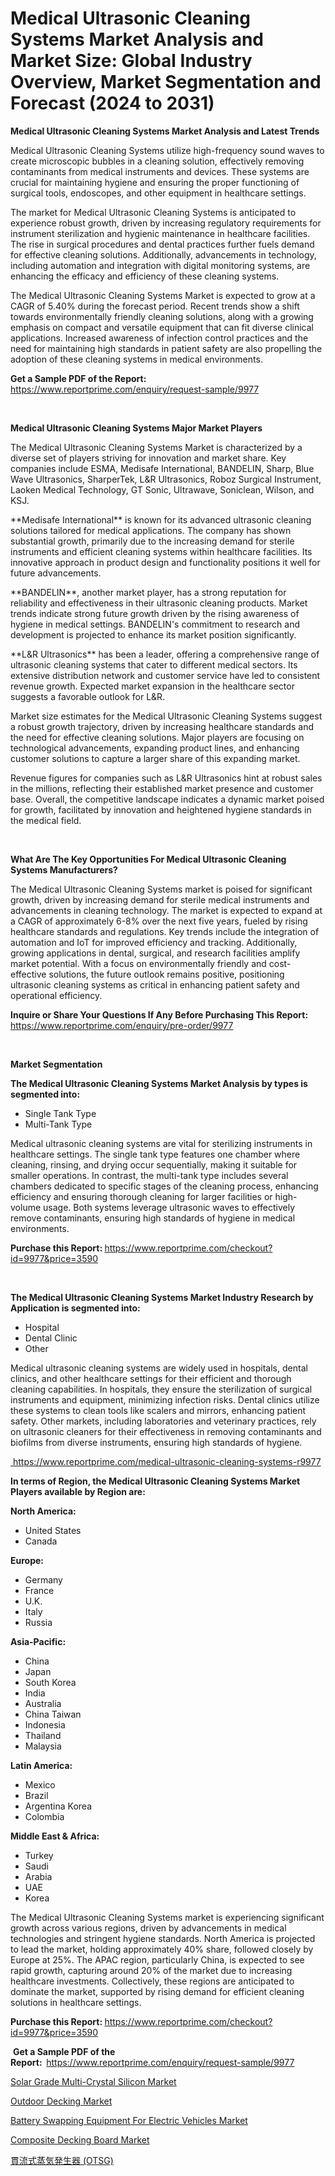 <p><h1>Medical Ultrasonic Cleaning Systems Market Analysis and Market Size: Global Industry Overview, Market Segmentation and Forecast (2024 to 2031)</h1></p><p><strong>Medical Ultrasonic Cleaning Systems Market Analysis and Latest Trends</strong></p>
<p><p>Medical Ultrasonic Cleaning Systems utilize high-frequency sound waves to create microscopic bubbles in a cleaning solution, effectively removing contaminants from medical instruments and devices. These systems are crucial for maintaining hygiene and ensuring the proper functioning of surgical tools, endoscopes, and other equipment in healthcare settings. </p><p>The market for Medical Ultrasonic Cleaning Systems is anticipated to experience robust growth, driven by increasing regulatory requirements for instrument sterilization and hygienic maintenance in healthcare facilities. The rise in surgical procedures and dental practices further fuels demand for effective cleaning solutions. Additionally, advancements in technology, including automation and integration with digital monitoring systems, are enhancing the efficacy and efficiency of these cleaning systems.</p><p>The Medical Ultrasonic Cleaning Systems Market is expected to grow at a CAGR of 5.40% during the forecast period. Recent trends show a shift towards environmentally friendly cleaning solutions, along with a growing emphasis on compact and versatile equipment that can fit diverse clinical applications. Increased awareness of infection control practices and the need for maintaining high standards in patient safety are also propelling the adoption of these cleaning systems in medical environments.</p></p>
<p><strong>Get a Sample PDF of the Report:&nbsp;</strong> <a href="https://www.reportprime.com/enquiry/request-sample/9977">https://www.reportprime.com/enquiry/request-sample/9977</a></p>
<p>&nbsp;</p>
<p><strong>Medical Ultrasonic Cleaning Systems Major Market Players</strong></p>
<p><p>The Medical Ultrasonic Cleaning Systems Market is characterized by a diverse set of players striving for innovation and market share. Key companies include ESMA, Medisafe International, BANDELIN, Sharp, Blue Wave Ultrasonics, SharperTek, L&R Ultrasonics, Roboz Surgical Instrument, Laoken Medical Technology, GT Sonic, Ultrawave, Soniclean, Wilson, and KSJ.</p><p>**Medisafe International** is known for its advanced ultrasonic cleaning solutions tailored for medical applications. The company has shown substantial growth, primarily due to the increasing demand for sterile instruments and efficient cleaning systems within healthcare facilities. Its innovative approach in product design and functionality positions it well for future advancements.</p><p>**BANDELIN**, another market player, has a strong reputation for reliability and effectiveness in their ultrasonic cleaning products. Market trends indicate strong future growth driven by the rising awareness of hygiene in medical settings. BANDELIN's commitment to research and development is projected to enhance its market position significantly.</p><p>**L&R Ultrasonics** has been a leader, offering a comprehensive range of ultrasonic cleaning systems that cater to different medical sectors. Its extensive distribution network and customer service have led to consistent revenue growth. Expected market expansion in the healthcare sector suggests a favorable outlook for L&R.</p><p>Market size estimates for the Medical Ultrasonic Cleaning Systems suggest a robust growth trajectory, driven by increasing healthcare standards and the need for effective cleaning solutions. Major players are focusing on technological advancements, expanding product lines, and enhancing customer solutions to capture a larger share of this expanding market.</p><p>Revenue figures for companies such as L&R Ultrasonics hint at robust sales in the millions, reflecting their established market presence and customer base. Overall, the competitive landscape indicates a dynamic market poised for growth, facilitated by innovation and heightened hygiene standards in the medical field.</p></p>
<p>&nbsp;</p>
<p><strong>What Are The Key Opportunities For Medical Ultrasonic Cleaning Systems Manufacturers?</strong></p>
<p><p>The Medical Ultrasonic Cleaning Systems market is poised for significant growth, driven by increasing demand for sterile medical instruments and advancements in cleaning technology. The market is expected to expand at a CAGR of approximately 6-8% over the next five years, fueled by rising healthcare standards and regulations. Key trends include the integration of automation and IoT for improved efficiency and tracking. Additionally, growing applications in dental, surgical, and research facilities amplify market potential. With a focus on environmentally friendly and cost-effective solutions, the future outlook remains positive, positioning ultrasonic cleaning systems as critical in enhancing patient safety and operational efficiency.</p></p>
<p><strong>Inquire or Share Your Questions If Any Before Purchasing This Report:</strong> <a href="https://www.reportprime.com/enquiry/pre-order/9977">https://www.reportprime.com/enquiry/pre-order/9977</a></p>
<p>&nbsp;</p>
<p><strong>Market Segmentation</strong></p>
<p><strong>The Medical Ultrasonic Cleaning Systems Market Analysis by types is segmented into:</strong></p>
<p><ul><li>Single Tank Type</li><li>Multi-Tank Type</li></ul></p>
<p><p>Medical ultrasonic cleaning systems are vital for sterilizing instruments in healthcare settings. The single tank type features one chamber where cleaning, rinsing, and drying occur sequentially, making it suitable for smaller operations. In contrast, the multi-tank type includes several chambers dedicated to specific stages of the cleaning process, enhancing efficiency and ensuring thorough cleaning for larger facilities or high-volume usage. Both systems leverage ultrasonic waves to effectively remove contaminants, ensuring high standards of hygiene in medical environments.</p></p>
<p><strong>Purchase this Report:&nbsp;</strong><a href="https://www.reportprime.com/checkout?id=9977&price=3590">https://www.reportprime.com/checkout?id=9977&price=3590</a></p>
<p>&nbsp;</p>
<p><strong>The Medical Ultrasonic Cleaning Systems Market Industry Research by Application is segmented into:</strong></p>
<p><ul><li>Hospital</li><li>Dental Clinic</li><li>Other</li></ul></p>
<p><p>Medical ultrasonic cleaning systems are widely used in hospitals, dental clinics, and other healthcare settings for their efficient and thorough cleaning capabilities. In hospitals, they ensure the sterilization of surgical instruments and equipment, minimizing infection risks. Dental clinics utilize these systems to clean tools like scalers and mirrors, enhancing patient safety. Other markets, including laboratories and veterinary practices, rely on ultrasonic cleaners for their effectiveness in removing contaminants and biofilms from diverse instruments, ensuring high standards of hygiene.</p></p>
<p><a href="https://www.reportprime.com/medical-ultrasonic-cleaning-systems-r9977">&nbsp;https://www.reportprime.com/medical-ultrasonic-cleaning-systems-r9977</a></p>
<p><strong>In terms of Region, the Medical Ultrasonic Cleaning Systems Market Players available by Region are:</strong></p>
<p>
    <p> <strong> North America: </strong>
        <ul>
            <li>United States</li>
            <li>Canada</li>
        </ul>
        </p> 
    <p> <strong> Europe: </strong>
        <ul>
            <li>Germany</li>
            <li>France</li>
            <li>U.K.</li>
            <li>Italy</li>
            <li>Russia</li>
        </ul>
        </p> 
    <p> <strong> Asia-Pacific: </strong>
        <ul>
            <li>China</li>
            <li>Japan</li>
            <li>South Korea</li>
            <li>India</li>
            <li>Australia</li>
            <li>China Taiwan</li>
            <li>Indonesia</li>
            <li>Thailand</li>
            <li>Malaysia</li>
        </ul>
        </p> 
    <p> <strong> Latin America: </strong>
        <ul>
            <li>Mexico</li>
            <li>Brazil</li>
            <li>Argentina Korea</li>
            <li>Colombia</li>
        </ul>
        </p> 
    <p> <strong> Middle East & Africa: </strong>
        <ul>
            <li>Turkey</li>
            <li>Saudi</li>
            <li>Arabia</li>
            <li>UAE</li>
            <li>Korea</li>
        </ul>
    </p>
    </p>
<p><p>The Medical Ultrasonic Cleaning Systems market is experiencing significant growth across various regions, driven by advancements in medical technologies and stringent hygiene standards. North America is projected to lead the market, holding approximately 40% share, followed closely by Europe at 25%. The APAC region, particularly China, is expected to see rapid growth, capturing around 20% of the market due to increasing healthcare investments. Collectively, these regions are anticipated to dominate the market, supported by rising demand for efficient cleaning solutions in healthcare settings.</p></p>
<p><strong>Purchase this Report: </strong><a href="https://www.reportprime.com/checkout?id=9977&price=3590">https://www.reportprime.com/checkout?id=9977&price=3590</a></p>
<p>&nbsp;<strong>Get a Sample PDF of the Report:&nbsp;&nbsp;</strong><a href="https://www.reportprime.com/enquiry/request-sample/9977">https://www.reportprime.com/enquiry/request-sample/9977</a></p>
<p><strong></strong></p>
<p><p><a href="https://medium.com/@caigithemay20/global-solar-grade-multi-crystal-silicon-market-share-and-growth-opportunities-and-market-size-eefafa0ade00">Solar Grade Multi-Crystal Silicon Market</a></p><p><a href="https://www.linkedin.com/pulse/how-outdoor-decking-market-evolved-key-trends-regional-dynamics-qi40c?trackingId=QQIcWGcjROyF3pR1PlKFzQ%3D%3D">Outdoor Decking Market</a></p><p><a href="https://issuu.com/reportprime-2/docs/battery-swapping-equipment-for-elec_21f48a1a6ae028">Battery Swapping Equipment For Electric Vehicles Market</a></p><p><a href="https://www.linkedin.com/pulse/strategic-market-insights-navigating-global-composite-decking-mkmgc?trackingId=Y1KZt5NXRaC7d2HU9D3lCw%3D%3D">Composite Decking Board Market</a></p><p><a href="https://medium.com/@coleensxrkkn/once-through-steam-generator-otsg-6c1fcf8cd59e?postPublishedType=initial">貫流式蒸気発生器 (OTSG)</a></p></p>